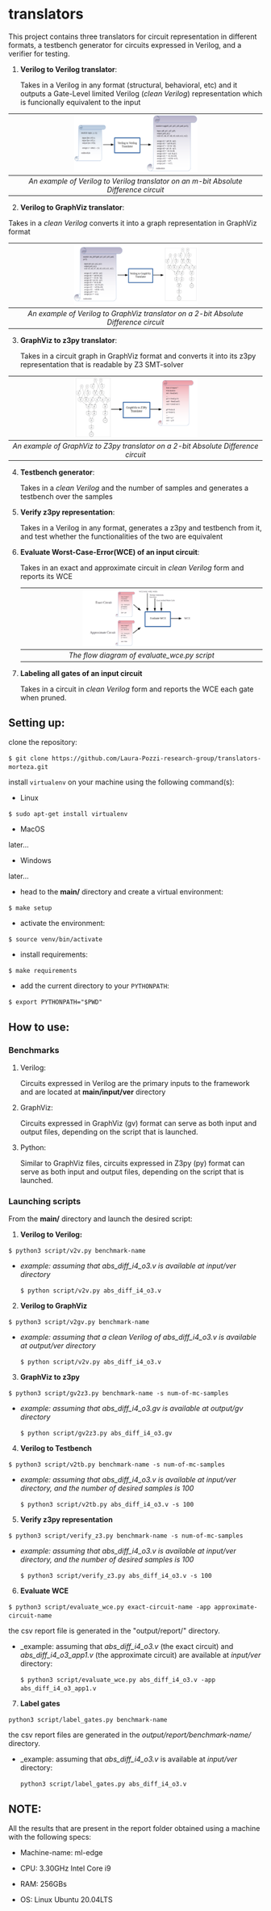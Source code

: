 # translators

This project contains three translators for circuit representation in different formats, a testbench generator for circuits expressed in Verilog, and a verifier for testing.

1. **Verilog to Verilog translator**: 

   Takes in a Verilog in any format (structural, behavioral, etc) and it outputs a Gate-Level limited Verilog (_clean Verilog_) representation which is funcionally equivalent to the input
   
   
   
  |<img src="readme_img/v2v.png" width=50% height=50%>|
  |:--:|
  | *An example of Verilog to Verilog translator on an m-bit Absolute Difference circuit* |
  
  


2. **Verilog to GraphViz translator**:

Takes in a _clean Verilog_ converts it into a graph representation in GraphViz format

|<img src="readme_img/v2gv.png" width=50% height=50%>|
|:--:|
| *An example of Verilog to GraphViz translator on a 2-bit Absolute Difference circuit* |
   
   
   
3. **GraphViz to z3py translator**: 
   
   Takes in a circuit graph in GraphViz format and converts it into its z3py representation that is readable by Z3 SMT-solver
   
|<img src="readme_img/gv2z3py.png" width=50% height=50%>|
|:--:|
| *An example of GraphViz to Z3py translator on a 2-bit Absolute Difference circuit* |
   
   
4. **Testbench generator**: 
   
   Takes in a _clean Verilog_ and the number of samples and generates a testbench over the samples
     
   
   
5. **Verify z3py representation**: 

   Takes in a Verilog in any format, generates a z3py and testbench from it, and test whether the functionalities of the two are equivalent
   
   
   
6. **Evaluate Worst-Case-Error(WCE) of an input circuit**:

   Takes in an exact and approximate circuit in _clean Verilog_ form and reports its WCE
   
    |<img src="readme_img/evaluate_wce.png" width=50% height=50%>|
    |:--:|
    | *The flow diagram of evaluate_wce.py script* |   
   
7. **Labeling all gates of an input circuit**

   Takes in a circuit in _clean Verilog_ form and reports the WCE each gate when pruned. 

## Setting up:

clone the repository:

`$ git clone https://github.com/Laura-Pozzi-research-group/translators-morteza.git`

install `virtualenv` on your machine using the following command(s):

- Linux

`$ sudo apt-get install virtualenv`

- MacOS

later... 

- Windows

later...



- head to the **main/** directory and create a virtual environment:

`$ make setup`

- activate the environment:

`$ source venv/bin/activate`


- install requirements:

`$ make requirements`


- add the current directory to your `PYTHONPATH`:

`$ export PYTHONPATH="$PWD"`




## How to use:

### Benchmarks

1. Verilog:

    Circuits expressed in Verilog are the primary inputs to the framework and are located at **main/input/ver** directory

2. GraphViz:

    Circuits expressed in GraphViz (gv) format can serve as both input and output files, depending on the script that is launched.

3. Python:
    
    Similar to GraphViz files, circuits expressed in Z3py (py) format can serve as both input and output files, depending on the script that is launched.

### Launching scripts
From the **main/** directory and launch the desired script:

1) **Verilog to Verilog:**

`$ python3 script/v2v.py benchmark-name`

- _example: assuming that *abs_diff_i4_o3.v* is available at *input/ver* directory_

    `$ python script/v2v.py abs_diff_i4_o3.v`

2) **Verilog to GraphViz**

`$ python3 script/v2gv.py benchmark-name`

- _example: assuming that a clean Verilog of *abs_diff_i4_o3.v* is available at *output/ver* directory_

    `$ python script/v2v.py abs_diff_i4_o3.v`

3) **GraphViz to z3py**

`$ python3 script/gv2z3.py benchmark-name -s num-of-mc-samples`

- _example: assuming that *abs_diff_i4_o3.gv* is available at *output/gv* directory_

    `$ python script/gv2z3.py abs_diff_i4_o3.gv`

4) **Verilog to Testbench**

`$ python3 script/v2tb.py benchmark-name -s num-of-mc-samples`

- _example: assuming that *abs_diff_i4_o3.v* is available at *input/ver* directory, and the number of desired samples is 100_

    `$ python3 script/v2tb.py abs_diff_i4_o3.v -s 100`

5) **Verify z3py representation**

`$ python3 script/verify_z3.py benchmark-name -s num-of-mc-samples`

- _example: assuming that *abs_diff_i4_o3.v* is available at *input/ver* directory, and the number of desired samples is 100_

    `$ python3 script/verify_z3.py abs_diff_i4_o3.v -s 100`

6) **Evaluate WCE**

`$ python3 script/evaluate_wce.py exact-circuit-name -app approximate-circuit-name`

the csv report file is generated in the "output/report/" directory.

- _example: assuming that *abs_diff_i4_o3.v* (the exact circuit) and *abs_diff_i4_o3_app1.v* (the approximate circuit) are available at *input/ver* directory:
    
    `$ python3 script/evaluate_wce.py abs_diff_i4_o3.v -app abs_diff_i4_o3_app1.v`

7) **Label gates**

`python3 script/label_gates.py benchmark-name`

the csv report files are generated in the *output/report/benchmark-name/* directory.

- _example: assuming that *abs_diff_i4_o3.v* is available at *input/ver* directory:

    `python3 script/label_gates.py abs_diff_i4_o3.v`

## NOTE:

All the results that are present in the report folder obtained using a machine with the following specs:

- Machine-name: ml-edge

- CPU: 3.30GHz Intel Core i9

- RAM: 256GBs

- OS: Linux Ubuntu 20.04LTS
